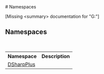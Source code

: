﻿<document xmlns:msxsl="urn:schemas-microsoft-com:xslt" xmlns:ddue="http://ddue.schemas.microsoft.com/authoring/2003/5" xmlns:xlink="http://www.w3.org/1999/xlink">
<file name="e6db9517-82ce-02c4-61d9-33fcdd607daa" />
# Namespaces<span id="PageHeader"> </span>
 

\[Missing &lt;summary&gt; documentation for "G:"\]


## Namespaces

 <table><tr><th>Namespace</th><th>Description</th></tr><tr><td><a href="6b054cb1-9e84-2cfd-e937-80392f227c36">DSharpPlus</a></td><td>

</td></tr></table> 
</document>